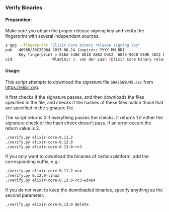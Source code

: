 ### Verify Binaries

#### Preparation:

Make sure you obtain the proper release signing key and verify the fingerprint with several independent sources.

```sh
$ gpg --fingerprint "Elixir Core binary release signing key"
pub   4096R/36C2E964 2015-06-24 [expires: YYYY-MM-DD]
      Key fingerprint = 01EA 5486 DE18 A882 D4C2  6845 90C8 019E 36C2 E964
uid                  Wladimir J. van der Laan (Elixir Core binary release signing key) <laanwj@gmail.com>
```

#### Usage:

This script attempts to download the signature file `SHA256SUMS.asc` from https://elixir.org.

It first checks if the signature passes, and then downloads the files specified in the file, and checks if the hashes of these files match those that are specified in the signature file.

The script returns 0 if everything passes the checks. It returns 1 if either the signature check or the hash check doesn't pass. If an error occurs the return value is 2.


```sh
./verify.py elixir-core-0.11.2
./verify.py elixir-core-0.12.0
./verify.py elixir-core-0.13.0-rc3
```

If you only want to download the binaries of certain platform, add the corresponding suffix, e.g.:

```sh
./verify.py elixir-core-0.11.2-osx
./verify.py 0.12.0-linux
./verify.py elixir-core-0.13.0-rc3-win64
```

If you do not want to keep the downloaded binaries, specify anything as the second parameter.

```sh
./verify.py elixir-core-0.13.0 delete
```
